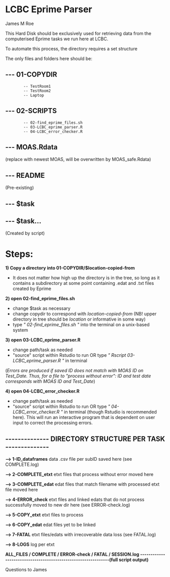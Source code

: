 # LCBC Eprime Parser

James M Roe

This Hard Disk should be exclusively used for retrieving data from the computerised Eprime tasks we run here at LCBC.

To automate this process, the directory requires a set structure

The only files and folders here should be:


## --- 01-COPYDIR 
			-- TestRoom1
			-- TestRoom2
			-- Laptop

## --- 02-SCRIPTS
			-- 02-find_eprime_files.sh
			-- 03-LCBC_eprime_parser.R
			-- 04-LCBC_error_checker.R

## --- MOAS.Rdata 
(replace with newest MOAS, will be overwritten by MOAS_safe.Rdata)

## --- README
(Pre-existing)
## --- $task
## --- $task...
(Created by script)



# Steps:

**1) Copy a directory into 01-COPYDIR/$location-copied-from**

- It does not matter how high up the directory is in the tree, so long as it contains a subdirectory at some point containing .edat and .txt files created by Eprime


**2) open 02-find_eprime_files.sh**

- change $task as necessary
- change copydir to correspond with *location-copied-from* (NB! upper directory in tree should be *location* or informative in some way)
- type *" 02-find_eprime_files.sh "* into the terminal on a unix-based system


**3) open 03-LCBC_eprime_parser.R**

- change path/task as needed
- "source" script within Rstudio to run OR type *" Rscript 03-LCBC_eprime_parser.R "* in terminal

(*Errors are produced if saved ID does not match with MOAS ID on Test_Date.
Thus, for a file to "process without error": ID and test date corresponds with MOAS ID and Test_Date*)

**4) open 04-LCBC_error_checker.R**
- change path/task as needed
- "source" script within Rstudio to run OR type *" 04-LCBC_error_checker.R "* in terminal (though Rstudio is recommended here). This will run an interactive program that is dependent on user input to correct the processing errors. 




## -------------- DIRECTORY STRUCTURE PER TASK --------------

**--> 1-ID_dataframes**
data .csv file per subID saved here (see COMPLETE.log)

**--> 2-COMPLETE_etxt**
etxt files that process without error moved here

**--> 3-COMPLETE_edat**
edat files that match filename with processed etxt file moved here

**--> 4-ERROR_check**
etxt files and linked edats that do not process successfully moved to new dir here (see ERROR-check.log)

**--> 5-COPY_etxt**
etxt files to process

**--> 6-COPY_edat**
edat files yet to be linked

**--> 7-FATAL**
etxt files/edats with irrecoverable data loss (see FATAL.log)

**--> 8-LOGS**
log per etxt


**ALL_FILES / COMPLETE / ERROR-check / FATAL / SESSION.log
--------------------------------------------------------------(full script output)**



Questions to James
